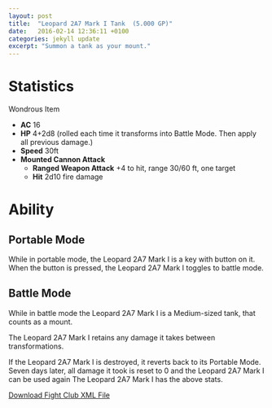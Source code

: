 ```yaml
---
layout: post
title:  "Leopard 2A7 Mark I Tank  (5.000 GP)"
date:   2016-02-14 12:36:11 +0100
categories: jekyll update
excerpt: "Summon a tank as your mount."
---
```


# Statistics
Wondrous Item

- **AC** 16
- **HP** 4+2d8 (rolled each time it transforms into Battle Mode. Then apply all previous damage.)
- **Speed** 30ft
- **Mounted Cannon Attack**
    - **Ranged Weapon Attack** +4 to hit, range 30/60 ft, one target
    - **Hit** 2d10 fire damage

# Ability

## Portable Mode

While in portable mode, the Leopard 2A7 Mark I is a key with button on it. When the button is pressed, the Leopard 2A7 Mark I toggles to battle mode.

## Battle Mode

While in battle mode the Leopard 2A7 Mark I is a Medium-sized tank, that counts as a mount.

The Leopard 2A7 Mark I retains any damage it takes between transformations.

If the Leopard 2A7 Mark I is destroyed, it reverts back to its Portable Mode.
Seven days later, all damage it took is reset to 0 and the Leopard 2A7 Mark I can be used again
The Leopard 2A7 Mark I has the above stats.

<a href="{{site.url}}/for-the-players/items/leopard-2a7-mark-1.xml">Download Fight Club XML File</a>
